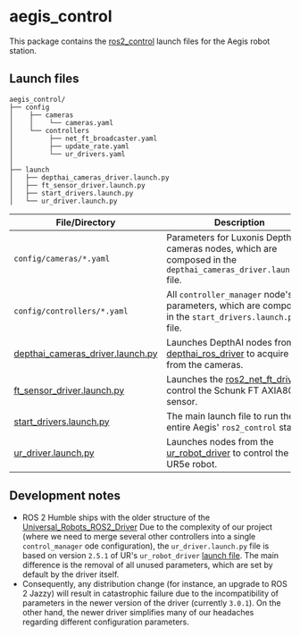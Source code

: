 # aegis_control

This package contains the [ros2_control](https://control.ros.org/) launch files for the Aegis robot station.

## Launch files

```
aegis_control/
├── config
│    ├── cameras
│    │    └── cameras.yaml
│    └── controllers
│         ├── net_ft_broadcaster.yaml
│         ├── update_rate.yaml
│         └── ur_drivers.yaml
│
├── launch
│   ├── depthai_cameras_driver.launch.py
│   ├── ft_sensor_driver.launch.py
│   ├── start_drivers.launch.py
│   └── ur_driver.launch.py
```

| File/Directory                                                                | Description                                                                                                                                                   |
| ----------------------------------------------------------------------------- | ------------------------------------------------------------------------------------------------------------------------------------------------------------- |
| `config/cameras/*.yaml`                                                       | Parameters for Luxonis DepthAI cameras nodes, which are composed in the `depthai_cameras_driver.launch.py` file.                                              |
| `config/controllers/*.yaml`                                                   | All `controller_manager` node's parameters, which are composed in the `start_drivers.launch.py` file.                                                         |
| [depthai_cameras_driver.launch.py](./launch/depthai_cameras_driver.launch.py) | Launches DepthAI nodes from the [depthai_ros_driver](https://github.com/luxonis/depthai-ros/tree/humble/depthai_ros_driver) to acquire data from the cameras. |
| [ft_sensor_driver.launch.py](./launch/ft_sensor_driver.launch.py)             | Launches the [ros2_net_ft_driver](https://github.com/AGH-CEAI/ros2_net_ft_driver) to control the Schunk FT AXIA80 sensor.                                     |
| [start_drivers.launch.py](./launch/start_drivers.launch.py)                   | The main launch file to run the entire Aegis' `ros2_control` stack.                                                                                           |
| [ur_driver.launch.py](./launch/ur_driver.launch.py)                           | Launches nodes from the [ur_robot_driver](https://github.com/UniversalRobots/Universal_Robots_ROS2_Driver) to control the UR5e robot.                         |

## Development notes

- ROS 2 Humble ships with the older structure of the [Universal_Robots_ROS2_Driver](https://github.com/UniversalRobots/Universal_Robots_ROS2_Driver/tree/humble) Due to the complexity of our project (where we need to merge several other controllers into a single `control_manager` ode configuration), the `ur_driver.launch.py` file is based on version `2.5.1` of UR's `ur_robot_driver` [launch file](https://github.com/UniversalRobots/Universal_Robots_ROS2_Driver/blob/humble/ur_robot_driver/launch/ur_control.launch.py). The main difference is the removal of all unused parameters, which are set by default by the driver itself.
- Consequently, any distribution change (for instance, an upgrade to ROS 2 Jazzy) will result in catastrophic failure due to the incompatibility of parameters in the newer version of the driver (currently `3.0.1`). On the other hand, the newer driver simplifies many of our headaches regarding different configuration parameters.

